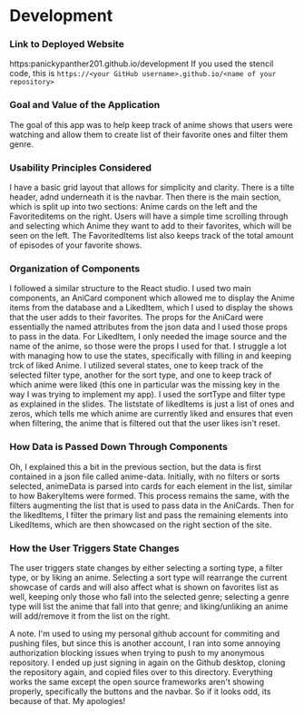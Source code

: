 # Development

### Link to Deployed Website
https:panickypanther201.github.io/development
If you used the stencil code, this is `https://<your GitHub username>.github.io/<name of your repository>`

### Goal and Value of the Application
The goal of this app was to help keep track of anime shows that users were watching and allow them to create list of their favorite ones and filter them genre.

### Usability Principles Considered
I have a basic grid layout that allows for simplicity and clarity. There is a tilte header, adnd underneath it is the navbar. Then there is the main section, which is split up into two sections: Anime cards on the left and the Favoriteditems on the right. Users will have a simple time scrolling through and selecting which Anime they want to add to their favorites, which will be seen on the left. The FavoritedItems list also keeps track of the total amount of episodes of your favorite shows. 

### Organization of Components
I followed a similar structure to the React studio. I used two main components, an AniCard component which allowed me to display the Anime items from the database and a LikedItem, which I used to display the shows that the user adds to their favorites. The props for the AniCard were essentially the named attributes from the json data and I used those props to pass in the data. For LikedItem, I only needed the image source and the name of the anime, so those were the props I used for that. I struggle a lot with managing how to use the states, specifically with filling in and keeping trck of liked Anime. I utilized several states, one to keep track of the selected filter type, another for the sort type, and one to keep track of which anime were liked (this one in particular was the missing key in the way I was trying to implement my app). I used the sortType and filter type as explained in the slides. The liststate of likedItems is just a list of ones and zeros, which tells me which anime are currently liked and ensures that even when filtering, the anime that is filtered out that the user likes isn't reset. 

### How Data is Passed Down Through Components
Oh, I explained this a bit in the previous section, but the data is first contained in a json file called anime-data. Initially, with no filters or sorts selected, animeData is parsed into cards for each element in the list, similar to how BakeryItems were formed. This process remains the same, with the filters augmenting the list that is used to pass data in the AniCards. Then for the likedItems, I filter the primary list and pass the remaining elements into LikedItems, which are then showcased on the right section of the site.

### How the User Triggers State Changes
The user triggers state changes by either selecting a sorting type, a filter type, or by liking an anime. Selecting a sort type will rearrange the current showcase of cards and will also affect what is shown on favorites list as well, keeping only those who fall into the selected genre; selecting a genre type will list the anime that fall into that genre; and liking/unliking an anime will add/remove it from the list on the right.

A note. I'm used to using my personal github account for commiting and pushing files, but since this is another account, I ran into some annoying authorization blocking issues when trying to push to my anonymous repository. I ended up just signing in again on the Github desktop, cloning the repository again, and copied files over to this directory. Everything works the same except the open source frameworks aren't showing properly, specifically the buttons and the navbar. So if it looks odd, its because of that. My apologies!

